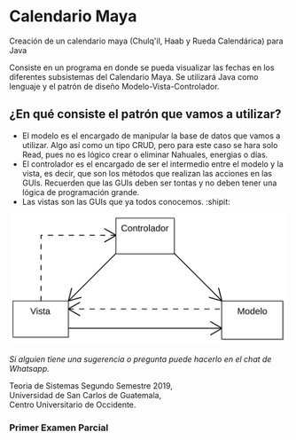 # Calendario Maya

Creación de un calendario maya (Chulq'il, Haab y Rueda Calendárica) para Java

Consiste en un programa en donde se pueda visualizar las fechas en los diferentes subsistemas del Calendario Maya.
Se utilizará Java como lenguaje y el patrón de diseño Modelo-Vista-Controlador.

## ¿En qué consiste el patrón que vamos a utilizar?

- El modelo es el encargado de manipular la base de datos que vamos a utilizar. Algo así como un tipo CRUD, pero para este caso se hara solo Read, pues no es lógico crear o eliminar Nahuales, energias o días.
- El controlador es el encargado de ser el intermedio entre el modelo y la vista, es decir, que son los métodos que realizan las acciones en las GUIs. Recuerden que las GUIs deben ser tontas y no deben tener una lógica de programación grande.
- Las vistas son las GUIs que ya todos conocemos. :shipit:

![asd](./resources/modelo.png)

*Si alguien tiene una sugerencia o pregunta puede hacerlo en el chat de Whatsapp.*

Teoria de Sistemas Segundo Semestre 2019,<br>
Universidad de San Carlos de Guatemala, <br>
Centro Universitario de Occidente.

### Primer Examen Parcial
